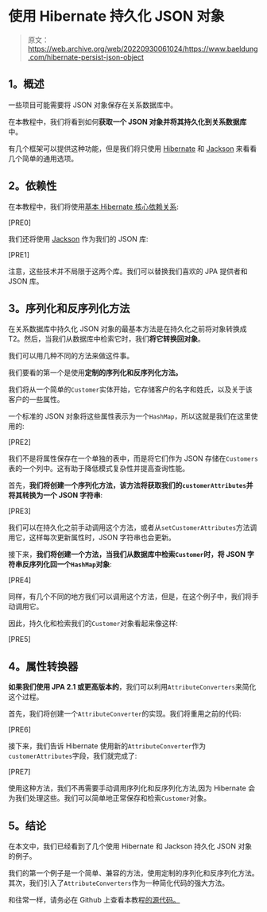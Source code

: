 # 使用 Hibernate 持久化 JSON 对象

> 原文：<https://web.archive.org/web/20220930061024/https://www.baeldung.com/hibernate-persist-json-object>

## **1。概述**

一些项目可能需要将 JSON 对象保存在关系数据库中。

在本教程中，我们将看到如何**获取一个 JSON 对象并将其持久化到关系数据库**中。

有几个框架可以提供这种功能，但是我们将只使用 [Hibernate](/web/20220628235228/https://www.baeldung.com/hibernate-5-spring) 和 [Jackson](/web/20220628235228/https://www.baeldung.com/jackson) 来看看几个简单的通用选项。

## **2。依赖性**

在本教程中，我们将使用[基本 Hibernate 核心依赖关系](https://web.archive.org/web/20220628235228/https://search.maven.org/search?q=g:org.hibernate%20AND%20a:hibernate-core):

[PRE0]

我们还将使用 [Jackson](https://web.archive.org/web/20220628235228/https://search.maven.org/search?q=g:com.fasterxml.jackson.core%20AND%20a:jackson-databind) 作为我们的 JSON 库:

[PRE1]

注意，这些技术并不局限于这两个库。我们可以替换我们喜欢的 JPA 提供者和 JSON 库。

## **3。序列化和反序列化方法**

在关系数据库中持久化 JSON 对象的最基本方法是在持久化之前将对象转换成 T2。然后，当我们从数据库中检索它时，我们**将它转换回对象**。

我们可以用几种不同的方法来做这件事。

我们要看的第一个是使用**定制的序列化和反序列化方法。**

我们将从一个简单的`Customer`实体开始，它存储客户的名字和姓氏，以及关于该客户的一些属性。

一个标准的 JSON 对象将这些属性表示为一个`HashMap`，所以这就是我们在这里使用的:

[PRE2]

我们不是将属性保存在一个单独的表中，而是将它们作为 JSON 存储在`Customers`表的一个列中。这有助于降低模式复杂性并提高查询性能。

首先，**我们将创建一个序列化方法，该方法将获取我们的`customerAttributes`并将其转换为一个 JSON 字符串**:

[PRE3]

我们可以在持久化之前手动调用这个方法，或者从`setCustomerAttributes`方法调用它，这样每次更新属性时，JSON 字符串也会更新。

接下来，**我们将创建一个方法，当我们从数据库中检索`Customer`时，将 JSON 字符串反序列化回一个`HashMap`对象**:

[PRE4]

同样，有几个不同的地方我们可以调用这个方法，但是，在这个例子中，我们将手动调用它。

因此，持久化和检索我们的`Customer`对象看起来像这样:

[PRE5]

## **4。属性转换器**

**如果我们使用 JPA 2.1 或更高版本的**，我们可以利用`AttributeConverters`来简化这个过程。

首先，我们将创建一个`AttributeConverter`的实现。我们将重用之前的代码:

[PRE6]

接下来，我们告诉 Hibernate 使用新的`AttributeConverter`作为`customerAttributes`字段，我们就完成了:

[PRE7]

使用这种方法，我们不再需要手动调用序列化和反序列化方法,因为 Hibernate 会为我们处理这些。我们可以简单地正常保存和检索`Customer`对象。

## **5。结论**

在本文中，我们已经看到了几个使用 Hibernate 和 Jackson 持久化 JSON 对象的例子。

我们的第一个例子是一个简单、兼容的方法，使用定制的序列化和反序列化方法。其次，我们引入了`AttributeConverters`作为一种简化代码的强大方法。

和往常一样，请务必在 Github 上查看本教程[的源代码。](https://web.archive.org/web/20220628235228/https://github.com/eugenp/tutorials/tree/master/persistence-modules/hibernate5)